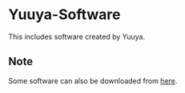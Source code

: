# Yuuya-Software

This includes software created by Yuuya.

## Note
Some software can also be downloaded from [here](https://yuuya20061202.wixsite.com/website/%E3%83%80%E3%82%A6%E3%83%B3%E3%83%AD%E3%83%BC%E3%83%89).
